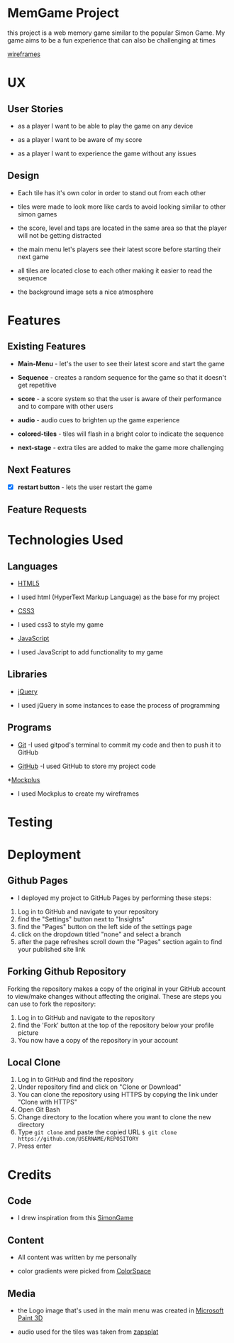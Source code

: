 # MemGame Project

this project is a web memory game similar to the popular Simon Game. My game aims to be a fun experience that can also be challenging at times

[wireframes](https://github.com/kordianbird/MemGame/tree/master/assets/wireframes)

# UX

## User Stories

* as a player I want to be able to play the game on any device

* as a player I want to be aware of my score

* as a player I want to experience the game without any issues

## Design

* Each tile has it's own color in order to stand out from each other

* tiles were made to look more like cards to avoid looking similar to other simon games

* the score, level and taps are located in the same area so that the player will not be getting distracted

* the main menu let's players see their latest score before starting their next game

* all tiles are located close to each other making it easier to read the sequence

* the background image sets a nice atmosphere 

# Features

## Existing Features

* __Main-Menu__ - let's the user to see their latest score and start the game

* __Sequence__ - creates a random sequence for the game so that it doesn't get repetitive

* __score__ - a score system so that the user is aware of their performance and to compare with other users

* __audio__ - audio cues to brighten up the game experience

* __colored-tiles__ - tiles will flash in a bright color to indicate the sequence

* __next-stage__ - extra tiles are added to make the game more challenging


## Next Features

- [x] __restart button__ - lets the user restart the game

## Feature Requests



# Technologies Used

## Languages

* [HTML5](https://en.wikipedia.org/wiki/HTML)
- I used html (HyperText Markup Language) as the base for my project

* [CSS3](https://en.wikipedia.org/wiki/CSS)
- I used css3 to style my game 

* [JavaScript](https://en.wikipedia.org/wiki/JavaScript)
- I used JavaScript to add functionality to my game


## Libraries
* [jQuery](https://jquery.com/)
- I used jQuery in some instances to ease the process of programming

## Programs
* [Git](https://git-scm.com/)
-I used gitpod's terminal to commit my code and then to push it to GitHub

* [GitHub](https://github.com/)
-I used GitHub to store my project code

*[Mockplus](https://www.mockplus.com/)
- I used Mockplus to create my wireframes


# Testing



# Deployment

## Github Pages

* I deployed my project to GitHub Pages by performing these steps:

1. Log in to GitHub and navigate to your repository
2. find the "Settings" button next to "Insights"
3. find the "Pages" button on the left side of the settings page
4. click on the dropdown titled "none" and select a branch
5. after the page refreshes scroll down the "Pages" section again to find your published site link


## Forking Github Repository

Forking the repository makes a copy of the original in your GitHub account to view/make changes without affecting the original.
These are steps you can use to fork the repository:

1. Log in to GitHub and navigate to the repository
2. find the 'Fork' button at the top of the repository below your profile picture 
3. You now have a copy of the repository in your account


## Local Clone

1. Log in to GitHub and find the repository
2. Under repository find and click on "Clone or Download"
3. You can clone the repository using HTTPS by copying the link under "Clone with HTTPS"
4. Open Git Bash 
5. Change directory to the location where you want to clone the new directory
6. Type `git clone` and paste the copied URL 
`$ git clone https://github.com/USERNAME/REPOSITORY`
7. Press enter


# Credits

## Code

* I drew inspiration from this [SimonGame](https://freshman.tech/simon-game/#start-the-next-round)

## Content

* All content was written by me personally

* color gradients were picked from [ColorSpace](https://mycolor.space/)

## Media

* the Logo image that's used in the main menu was created in [Microsoft Paint 3D](https://www.microsoft.com/en-us/p/paint-3d/9nblggh5fv99?activetab=pivot:overviewtab)

* audio used for the tiles was taken from [zapsplat](https://www.zapsplat.com/page/4/?s=tile&post_type=music&sound-effect-category-id)